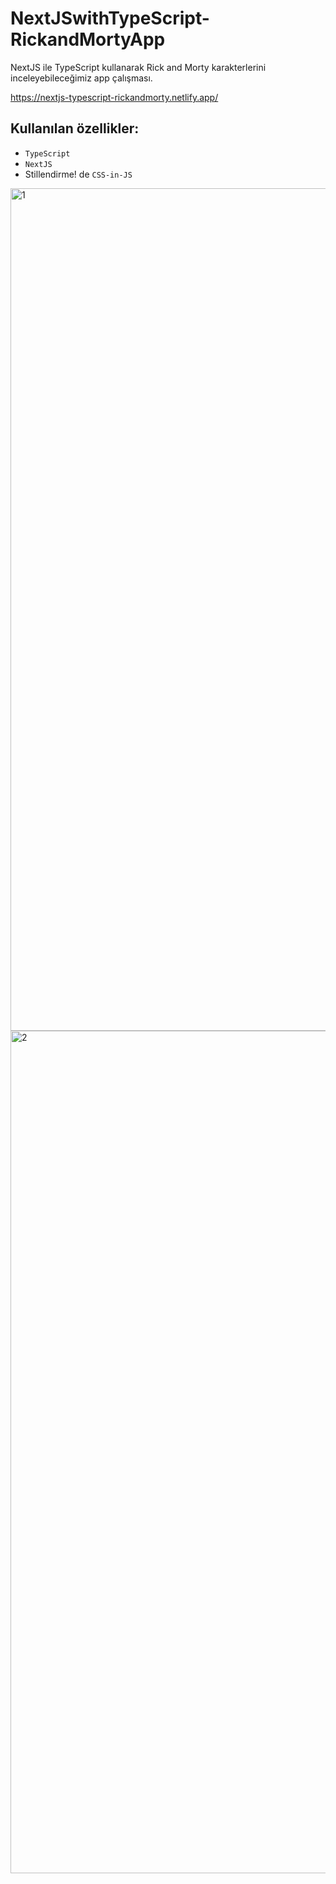 # NextJSwithTypeScript-RickandMortyApp
NextJS ile TypeScript kullanarak Rick and Morty karakterlerini inceleyebileceğimiz app çalışması. 

https://nextjs-typescript-rickandmorty.netlify.app/

## Kullanılan özellikler:
*  ```TypeScript``` 
*  ```NextJS```
* Stillendirme!
de ```CSS-in-JS```

<img width="1348" alt="1" src="https://user-images.githubusercontent.com/92322334/181080011-b3bfbff4-9ebf-4d88-9612-64658e391bbe.png">
<img width="1348" alt="2" src="https://user-images.githubusercontent.com/92322334/181079718-ee566845-7ff9-4ae6-8a58-c6277c15ea1f.png">
